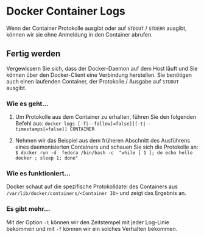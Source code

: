 # Docker Container Logs

Wenn der Container Protokolle ausgibt oder auf `STDOUT` / `STDERR` ausgibt, können wir sie ohne Anmeldung in den Container abrufen.

## Fertig werden

Vergewissern Sie sich, dass der Docker-Daemon auf dem Host läuft und Sie können über den Docker-Client eine Verbindung herstellen. Sie benötigen auch einen laufenden Container, der Protokolle / Ausgabe auf `STDOUT` ausgibt.

### Wie es geht…

1. Um Protokolle aus dem Container zu erhalten, führen Sie den folgenden Befehl aus:
`docker logs [-f|--follow[=false]][-t|--timestamps[=false]] CONTAINER`

2. Nehmen wir das Beispiel aus dem früheren Abschnitt des Ausführens eines daemonisierten Containers und schauen Sie sich die Protokolle an:
`$ docker run -d  fedora /bin/bash -c  "while [ 1 ]; do echo hello docker ; sleep 1; done"`

### Wie es funktioniert…

Docker schaut auf die spezifische Protokolldatei des Containers aus `/var/lib/docker/containers/<Container ID>` und zeigt das Ergebnis an.

### Es gibt mehr…

Mit der Option `-t` können wir den Zeitstempel mit jeder Log-Linie bekommen und mit `-f` können wir ein solches Verhalten bekommen.
